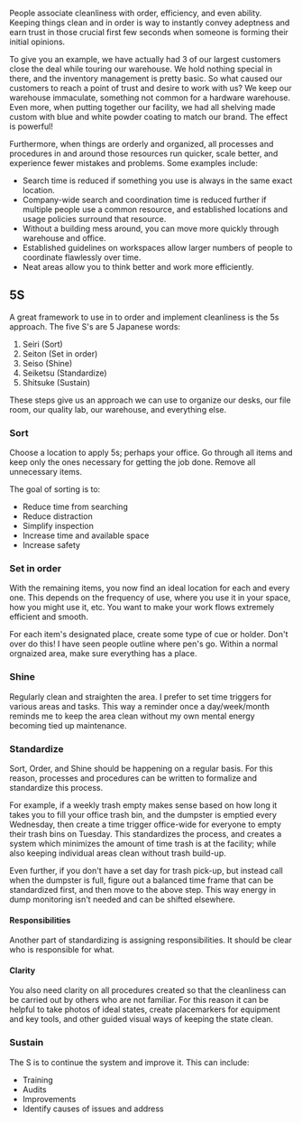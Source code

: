 People associate cleanliness with order, efficiency, and even ability. Keeping things clean and in order is way to instantly convey adeptness and earn trust in those crucial first few seconds when someone is forming their initial opinions.

To give you an example, we have actually had 3 of our largest customers close the deal while touring our warehouse. We hold nothing special in there, and the inventory management is pretty basic. So what caused our customers to reach a point of trust and desire to work with us? We keep our warehouse immaculate, something not common for a hardware warehouse. Even more, when putting together our facility, we had all shelving made custom with blue and white powder coating to match our brand. The effect is powerful!

Furthermore, when things are orderly and organized, all processes and procedures in and around those resources run quicker, scale better, and experience fewer mistakes and problems. Some examples include:

* Search time is reduced if something you use is always in the same exact location.
* Company-wide search and coordination time is reduced further if multiple people use a common resource, and established locations and usage policies surround that resource.
* Without a building mess around, you can move more quickly through warehouse and office.
* Established guidelines on workspaces allow larger numbers of people to coordinate flawlessly over time.
* Neat areas allow you to think better and work more efficiently.

## 5S

A great framework to use in to order and implement cleanliness is the 5s approach. The five S's are 5 Japanese words:

1. Seiri (Sort)
2. Seiton (Set in order)
3. Seiso (Shine)
4. Seiketsu (Standardize)
5. Shitsuke (Sustain)

These steps give us an approach we can use to organize our desks, our file room, our quality lab, our warehouse, and everything else.

### Sort

Choose a location to apply 5s; perhaps your office. Go through all items and keep only the ones necessary for getting the job done. Remove all unnecessary items.

The goal of sorting is to:

* Reduce time from searching
* Reduce distraction
* Simplify inspection
* Increase time and available space
* Increase safety

### Set in order

With the remaining items, you now find an ideal location for each and every one. This depends on the frequency of use, where you use it in your space, how you might use it, etc. You want to make your work flows extremely efficient and smooth.

For each item's designated place, create some type of cue or holder. Don't over do this! I have seen people outline where pen's go. Within a normal orgnaized area, make sure everything has a place.

### Shine

Regularly clean and straighten the area. I prefer to set time triggers for various areas and tasks. This way a reminder once a day/week/month reminds me to keep the area clean without my own mental energy becoming tied up maintenance.

### Standardize

Sort, Order, and Shine should be happening on a regular basis. For this reason, processes and procedures can be written to formalize and standardize this process.

For example, if a weekly trash empty makes sense based on how long it takes you to fill your office trash bin, and the dumpster is emptied every Wednesday, then create a time trigger office-wide for everyone to empty their trash bins on Tuesday. This standardizes the process, and creates a system which minimizes the amount of time trash is at the facility; while also keeping individual areas clean without trash build-up.

Even further, if you don't have a set day for trash pick-up, but instead call when the dumpster is full, figure out a balanced time frame that can be standardized first, and then move to the above step. This way energy in dump monitoring isn't needed and can be shifted elsewhere.

#### Responsibilities

Another part of standardizing is assigning responsibilities. It should be clear who is responsible for what.

#### Clarity

You also need clarity on all procedures created so that the cleanliness can be carried out by others who are not familiar. For this reason it can be helpful to take photos of ideal states, create placemarkers for equipment and key tools, and other guided visual ways of keeping the state clean.

### Sustain

The S is to continue the system and improve it. This can include:

* Training
* Audits
* Improvements
* Identify causes of issues and address

